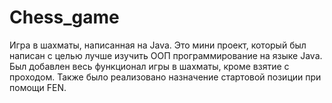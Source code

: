 # Chess_game
Игра в шахматы, написанная на Java. Это мини проект, который был написан с целью лучше изучить ООП программирование на языке Java. Был добавлен весь функционал игры в шахматы, кроме взятие с проходом. Также было реализовано назначение стартовой позиции при помощи FEN.
